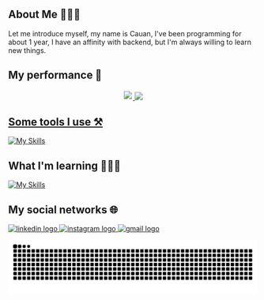 ## About Me 🙋🏻‍♂️

Let me introduce myself, my name is Cauan, I've been programming for about 1 year, I have an affinity with backend, but I'm always willing to learn new things.

## My performance 💪

<div style="display:flex;justify-content:center;">
  <a href="https://github.com/cauaneb" target="_blank">
  <img style="margin:2px;" height="180em" src="https://github-readme-stats-git-masterrstaa-rickstaa.vercel.app/api?username=cauaneb&show_icons=true&theme=github_dark&include_all_commits=true&count_private=true"/>
  <img  height="180em" src="https://github-readme-stats-git-masterrstaa-rickstaa.vercel.app/api/top-langs/?username=cauaneb&layout=compact&langs_count=7&theme=github_dark"/>
</div>

## Some tools I use ⚒️
[![My Skills](https://skillicons.dev/icons?i=js,html,css,nodejs,express,mongodb,mysql,postgres,nextjs,react,gcp,docker)](https://skillicons.dev)

## What I'm learning 👨🏻‍🏫
[![My Skills](https://skillicons.dev/icons?i=ts,jest,py,django)](https://skillicons.dev)

## My social networks 🌐

<a href="https://www.linkedin.com/in/cauan-borges-8a8451328/" target="_blank">
  <img src="https://img.shields.io/static/v1?message=LinkedIn&logo=linkedin&label=&color=0077B5&logoColor=white&labelColor=&style=for-the-badge" height="25" alt="linkedin logo"  />
</a>

<a href="https://www.instagram.com/cauan.ebs/" target="_blank">
  <img src="https://img.shields.io/static/v1?message=Instagram&logo=instagram&label=&color=E4405F&logoColor=white&labelColor=&style=for-the-badge" height="25" alt="instagram logo"  />
</a>

<a href="cauaneduardoborges@gmail.com" target="_blank">
  <img src="https://img.shields.io/static/v1?message=Email&logo=gmail&label=&color=ff0000&logoColor=white&labelColor=&style=for-the-badge" height="25" alt="gmail logo"  />
</a>


![github contribution grid snake animation](https://raw.githubusercontent.com/cauaneb/cauaneb/output/github-contribution-grid-snake-dark.svg#gh-dark-mode-only)
